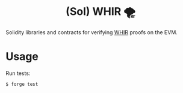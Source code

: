 <h1 align="center">(Sol) WHIR 🌪️</h1>

Solidity libraries and contracts for verifying [WHIR](https://eprint.iacr.org/2024/1586) proofs on the EVM.

# Usage

Run tests:

```bash
$ forge test
```
